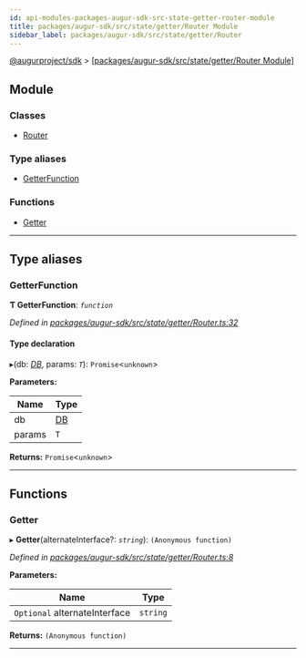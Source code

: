 ```yaml
---
id: api-modules-packages-augur-sdk-src-state-getter-router-module
title: packages/augur-sdk/src/state/getter/Router Module
sidebar_label: packages/augur-sdk/src/state/getter/Router
---
```


[@augurproject/sdk](api-readme.md) > [[packages/augur-sdk/src/state/getter/Router Module]](api-modules-packages-augur-sdk-src-state-getter-router-module.md)

## Module

### Classes

* [Router](api-classes-packages-augur-sdk-src-state-getter-router-router.md)

### Type aliases

* [GetterFunction](api-modules-packages-augur-sdk-src-state-getter-router-module.md#getterfunction)

### Functions

* [Getter](api-modules-packages-augur-sdk-src-state-getter-router-module.md#getter)

---

## Type aliases

<a id="getterfunction"></a>

###  GetterFunction

**Ƭ GetterFunction**: *`function`*

*Defined in [packages/augur-sdk/src/state/getter/Router.ts:32](https://github.com/AugurProject/augur/blob/bae2172ca0/packages/augur-sdk/src/state/getter/Router.ts#L32)*

#### Type declaration
▸(db: *[DB](api-classes-packages-augur-sdk-src-state-db-db-db.md)*, params: *`T`*): `Promise`<`unknown`>

**Parameters:**

| Name | Type |
| ------ | ------ |
| db | [DB](api-classes-packages-augur-sdk-src-state-db-db-db.md) |
| params | `T` |

**Returns:** `Promise`<`unknown`>

___

## Functions

<a id="getter"></a>

###  Getter

▸ **Getter**(alternateInterface?: *`string`*): `(Anonymous function)`

*Defined in [packages/augur-sdk/src/state/getter/Router.ts:8](https://github.com/AugurProject/augur/blob/bae2172ca0/packages/augur-sdk/src/state/getter/Router.ts#L8)*

**Parameters:**

| Name | Type |
| ------ | ------ |
| `Optional` alternateInterface | `string` |

**Returns:** `(Anonymous function)`

___

